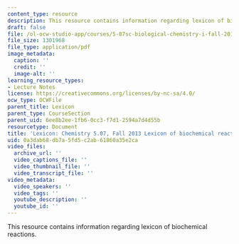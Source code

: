 ```yaml
---
content_type: resource
description: This resource contains information regarding lexicon of biochemical reactions.
draft: false
file: /ol-ocw-studio-app/courses/5-07sc-biological-chemistry-i-fall-2013/0a3dab68db7a5fd5c2ab61860a35e2ca_MIT5_07SCF13_Lexicon.pdf
file_size: 1301968
file_type: application/pdf
image_metadata:
  caption: ''
  credit: ''
  image-alt: ''
learning_resource_types:
- Lecture Notes
license: https://creativecommons.org/licenses/by-nc-sa/4.0/
ocw_type: OCWFile
parent_title: Lexicon
parent_type: CourseSection
parent_uid: 6ee8b2ee-1fb6-0cc3-f7d1-2594a7d4d55b
resourcetype: Document
title: 'Lexicon: Chemistry 5.07, Fall 2013 Lexicon of biochemical reactions'
uid: 0a3dab68-db7a-5fd5-c2ab-61860a35e2ca
video_files:
  archive_url: ''
  video_captions_file: ''
  video_thumbnail_file: ''
  video_transcript_file: ''
video_metadata:
  video_speakers: ''
  video_tags: ''
  youtube_description: ''
  youtube_id: ''
---
```

This resource contains information regarding lexicon of biochemical reactions.